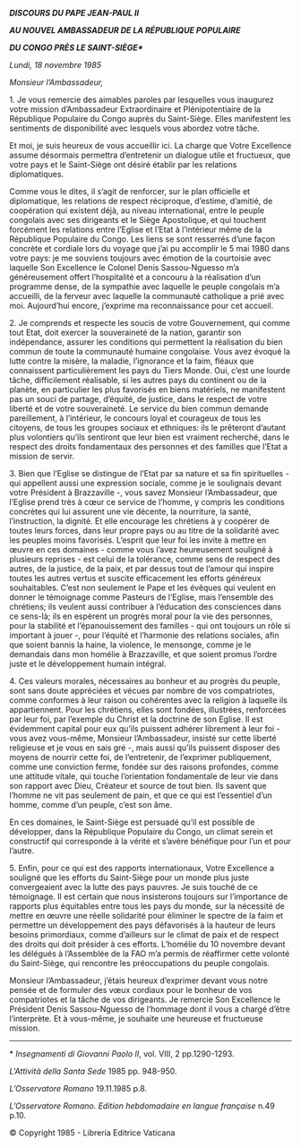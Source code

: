 ***DISCOURS DU PAPE JEAN-PAUL II***

***AU NOUVEL AMBASSADEUR DE LA RÉPUBLIQUE POPULAIRE***

***DU CONGO PRÈS LE SAINT-SIÈGE\****

*Lundi, 18 novembre 1985*

*Monsieur l’Ambassadeur,*

1\. Je vous remercie des aimables paroles par lesquelles vous inaugurez votre mission d’Ambassadeur Extraordinaire et Plénipotentiaire de la République Populaire du Congo auprès du Saint-Siège. Elles manifestent les sentiments de disponibilité avec lesquels vous abordez votre tâche.

Et moi, je suis heureux de vous accueillir ici. La charge que Votre Excellence assume désormais permettra d’entretenir un dialogue utile et fructueux, que votre pays et le Saint-Siège ont désiré établir par les relations diplomatiques.

Comme vous le dites, il s’agit de renforcer, sur le plan officielle et diplomatique, les relations de respect réciproque, d’estime, d’amitié, de coopération qui existent déjà, au niveau international, entre le peuple congolais avec ses dirigeants et le Siège Apostolique, et qui touchent forcément les relations entre l’Eglise et l’Etat à l’intérieur même de la République Populaire du Congo. Les liens se sont resserrés d’une façon concrète et cordiale lors du voyage que j’ai pu accomplir le 5 mai 1980 dans votre pays: je me souviens toujours avec émotion de la courtoisie avec laquelle Son Excellence le Colonel Denis Sassou-Nguesso m’a généreusement offert l’hospitalité et a concouru à la réalisation d’un programme dense, de la sympathie avec laquelle le peuple congolais m’a accueilli, de la ferveur avec laquelle la communauté catholique a prié avec moi. Aujourd’hui encore, j’exprime ma reconnaissance pour cet accueil.

2\. Je comprends et respecte les soucis de votre Gouvernement, qui comme tout Etat, doit exercer la souveraineté de la nation, garantir son indépendance, assurer les conditions qui permettent la réalisation du bien commun de toute la communauté humaine congolaise. Vous avez évoqué la lutte contre la misère, la maladie, l’ignorance et la faim, fléaux que connaissent particulièrement les pays du Tiers Monde. Oui, c’est une lourde tâche, difficilement réalisable, si les autres pays du continent ou de la planète, en particulier les plus favorisés en biens matériels, ne manifestent pas un souci de partage, d’équité, de justice, dans le respect de votre liberté et de votre souveraineté. Le service du bien commun demande pareillement, à l’intérieur, le concours loyal et courageux de tous les citoyens, de tous les groupes sociaux et ethniques: ils le prêteront d’autant plus volontiers qu’ils sentiront que leur bien est vraiment recherché, dans le respect des droits fondamentaux des personnes et des familles que l’Etat a mission de servir.

3\. Bien que l’Eglise se distingue de l’Etat par sa nature et sa fin spirituelles - qui appellent aussi une expression sociale, comme je le soulignais devant votre Président à Brazzaville -, vous savez Monsieur l’Ambassadeur, que l’Eglise prend très à cœur ce service de l’homme, y compris les conditions concrètes qui lui assurent une vie décente, la nourriture, la santé, l’instruction, la dignité. Et elle encourage les chrétiens à y coopérer de toutes leurs forces, dans leur propre pays ou au titre de la solidarité avec les peuples moins favorisés. L’esprit que leur foi les invite à mettre en œuvre en ces domaines - comme vous l’avez heureusement souligné à plusieurs reprises - est celui de la tolérance, comme sens de respect des autres, de la justice, de la paix, et par dessus tout de l’amour qui inspire toutes les autres vertus et suscite efficacement les efforts généreux souhaitables. C’est non seulement le Pape et les évêques qui veulent en donner le témoignage comme Pasteurs de l’Eglise, mais l’ensemble des chrétiens; ils veulent aussi contribuer à l’éducation des consciences dans ce sens-là; ils en espèrent un progrès moral pour la vie des personnes, pour la stabilité et l’épanouissement des familles - qui ont toujours un rôle si important à jouer -, pour l’équité et l’harmonie des relations sociales, afin que soient bannis la haine, la violence, le mensonge, comme je le demandais dans mon homélie à Brazzaville, et que soient promus l’ordre juste et le développement humain intégral.

4\. Ces valeurs morales, nécessaires au bonheur et au progrès du peuple, sont sans doute appréciées et vécues par nombre de vos compatriotes, comme conformes à leur raison ou cohérentes avec la religion à laquelle ils appartiennent. Pour les chrétiens, elles sont fondées, illustrées, renforcées par leur foi, par l’exemple du Christ et la doctrine de son Eglise. Il est évidemment capital pour eux qu’ils puissent adhérer librement à leur foi - vous avez vous-même, Monsieur l’Ambassadeur, insisté sur cette liberté religieuse et je vous en sais gré -, mais aussi qu’ils puissent disposer des moyens de nourrir cette foi, de l’entretenir, de l’exprimer publiquement, comme une conviction ferme, fondée sur des raisons profondes, comme une attitude vitale, qui touche l’orientation fondamentale de leur vie dans son rapport avec Dieu, Créateur et source de tout bien. Ils savent que l’homme ne vit pas seulement de pain, et que ce qui est l’essentiel d’un homme, comme d’un peuple, c’est son âme.

En ces domaines, le Saint-Siège est persuadé qu’il est possible de développer, dans la République Populaire du Congo, un climat serein et constructif qui corresponde à la vérité et s’avère bénéfique pour l’un et pour l’autre.

5\. Enfin, pour ce qui est des rapports internationaux, Votre Excellence a souligné que les efforts du Saint-Siège pour un monde plus juste convergeaient avec la lutte des pays pauvres. Je suis touché de ce témoignage. Il est certain que nous insisterons toujours sur l’importance de rapports plus équitables entre tous les pays du monde, sur la nécessité de mettre en œuvre une réelle solidarité pour éliminer le spectre de la faim et permettre un développement des pays défavorisés à la hauteur de leurs besoins primordiaux, comme d’ailleurs sur le climat de paix et de respect des droits qui doit présider à ces efforts. L’homélie du 10 novembre devant les délégués à l’Assemblée de la FAO m’a permis de réaffirmer cette volonté du Saint-Siège, qui rencontre les préoccupations du peuple congolais.

Monsieur l’Ambassadeur, j’étais heureux d’exprimer devant vous notre pensée et de formuler des vœux cordiaux pour le bonheur de vos compatriotes et la tâche de vos dirigeants. Je remercie Son Excellence le Président Denis Sassou-Nguesso de l’hommage dont il vous a chargé d’être l’interprète. Et à vous-même, je souhaite une heureuse et fructueuse mission.

* * *

\* *Insegnamenti di Giovanni Paolo II*, vol. VIII, 2 pp.1290-1293.

*L'Attività della Santa Sede* 1985 pp. 948-950.

*L’Osservatore Romano* 19.11.1985 p.8.

*L'Osservatore Romano. Edition hebdomadaire en langue française* n.49 p.10.

© Copyright 1985 - Libreria Editrice Vaticana